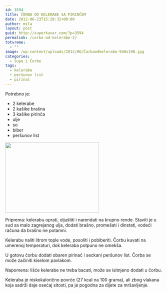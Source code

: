 ```yaml
---
id: 3594
title: ČORBA OD KELERABE SA PIRINČEM
date: 2012-06-23T15:28:32+00:00
author: mila
layout: post
guid: http://superkuvar.com/?p=3594
permalink: /corba-od-kelerabe-2/
totvreme:
  - ""
image: /wp-content/uploads/2012/06/Čorbaodkelerabe-940x198.jpg
categories:
  - Supe i Čorbe
tags:
  - keleraba
  - peršunov list
  - pirinač
---
```

Potrebno je:

  * 2 kelerabe
  * 2 kašike brašna
  * 3 kašike pirinča
  * ulje
  * so
  * biber
  * peršunov list

<img class="alignnone size-medium wp-image-3595" title="Čorbaodkelerabe" src="/wp-content/uploads/2012/06/%C4%8Corbaodkelerabe-300x225.jpg" alt="" width="300" height="225" /> 

Priprema: kelerabu oprati, oljuštiti i narendati na krupno rende. Staviti je u sud sa malo zagrejanog ulja, dodati brašno, promešati i dinstati, vodeći računa da brašno ne potamni.

Kelerabu naliti litrom tople vode, posoliti i pobiberiti. Čorbu kuvati na umerenoj temperaturi, dok keleraba potpuno ne omekša.

U gotovu čorbu dodati obaren pirinač i seckani peršunov list. Čorba se može začiniti kiselom pavlakom.

Napomena: lišće kelerabe ne treba bacati, može se isitnjeno dodati u čorbu.

Keleraba je niskokalorično povrće (27 kcal na 100 grama), ali zbog vlakana koja sadrži daje osećaj sitosti, pa je pogodna za dijete za mršavljenje.